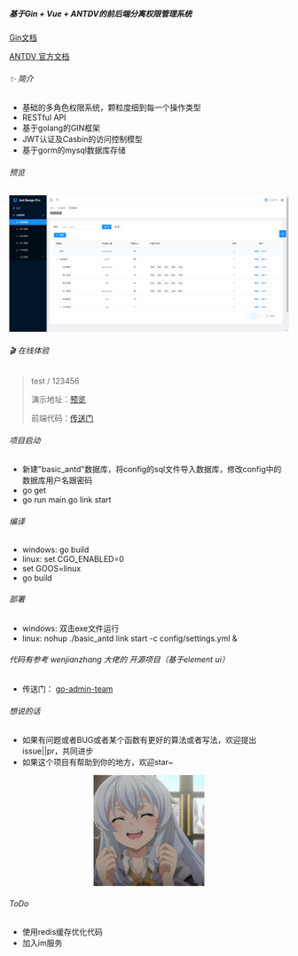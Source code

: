 ##### 基于Gin + Vue + ANTDV的前后端分离权限管理系统 
[Gin文档](https://gin-gonic.com/zh-cn/docs/)

[ANTDV 官方文档](https://pro.antdv.com/)

###### ✨ 简介
- 基础的多角色权限系统，颗粒度细到每一个操作类型
- RESTful API
- 基于golang的GIN框架
- JWT认证及Casbin的访问控制模型
- 基于gorm的mysql数据库存储

###### 预览
<p align="center">
  <img  src="https://github.com/MarshallTeach/basic-antd/blob/main/assets/images/screen.png">
</p>

###### 🎬 在线体验
> test  /  123456
>
>演示地址：[预览](http://115.29.226.247:8011)
>
>前端代码：[传送门](https://github.com/MarshallTeach/basic-antd-front)

###### 项目启动
- 新建"basic_antd"数据库，将config的sql文件导入数据库，修改config中的数据库用户名跟密码
- go get
- go run main.go link start

###### 编译
- windows: go build
- linux: set CGO_ENABLED=0
- set GOOS=linux
- go build

###### 部署
- windows: 双击exe文件运行
- linux: nohup ./basic_antd link start -c config/settings.yml &

###### 代码有参考 wenjianzhang 大佬的 开源项目（基于element ui）
- 传送门：
[go-admin-team](https://github.com/go-admin-team/go-admin)

###### 想说的话
- 如果有问题或者BUG或者某个函数有更好的算法或者写法，欢迎提出issue||pr，共同进步
- 如果这个项目有帮助到你的地方，欢迎star~

<p align="center">
  <img  src="https://github.com/MarshallTeach/basic-antd/blob/main/assets/images/xmn.gif" width="200px" height="200px">
</p>

###### ToDo
- 使用redis缓存优化代码
- 加入im服务